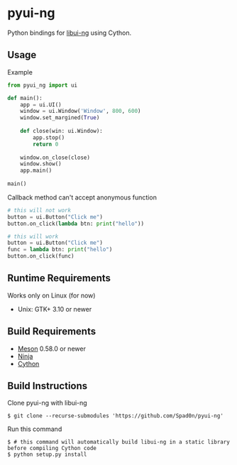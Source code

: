 # pyui-ng

Python bindings for [libui-ng](https://github.com/libui-ng/libui-ng) using Cython.

## Usage

Example
```python
from pyui_ng import ui

def main():
	app = ui.UI()
	window = ui.Window('Window', 800, 600)
	window.set_margined(True)
	
	def close(win: ui.Window):
		app.stop()
		return 0
		
	window.on_close(close)
	window.show()
	app.main()
	
main()
```

Callback method can't accept anonymous function
```python
# this will not work
button = ui.Button("Click me")
button.on_click(lambda btn: print("hello"))

# this will work
button = ui.Button("Click me")
func = lambda btn: print("hello")
button.on_click(func)
```

## Runtime Requirements

Works only on Linux (for now)
* Unix: GTK+ 3.10 or newer

## Build Requirements

* [Meson](https://mesonbuild.com/) 0.58.0 or newer
* [Ninja](https://ninja-build.org/)
* [Cython](https://cython.org/)

## Build Instructions

Clone pyui-ng with libui-ng
```
$ git clone --recurse-submodules 'https://github.com/Spad0n/pyui-ng'
```

Run this command
```
$ # this command will automatically build libui-ng in a static library before compiling Cython code
$ python setup.py install
```
